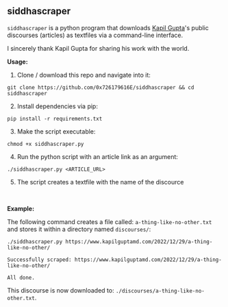 ## siddhascraper

`siddhascraper` is a python program that downloads [Kapil Gupta](https://twitter.com/KapilGuptaMD)'s public discourses (articles) as textfiles via a command-line interface. 

I sincerely thank Kapil Gupta for sharing his work with the world.

**Usage:** 
1. Clone / download this repo and navigate into it:
```
git clone https://github.com/0x726179616E/siddhascraper && cd siddhascraper
```
2. Install dependencies via pip: 
```
pip install -r requirements.txt
```
3. Make the script executable:
```
chmod +x siddhascraper.py
```
4. Run the python script with an article link as an argument:
```
./siddhascraper.py <ARTICLE_URL>
```
5. The script creates a textfile with the name of the discource

<br>

**Example:**

The following command creates a file called: `a-thing-like-no-other.txt` and stores it within a directory named `discourses/`:

```
./siddhascraper.py https://www.kapilguptamd.com/2022/12/29/a-thing-like-no-other/

Successfully scraped: https://www.kapilguptamd.com/2022/12/29/a-thing-like-no-other/

All done.
``` 

This discourse is now downloaded to: `./discourses/a-thing-like-no-other.txt`.
